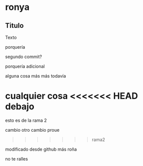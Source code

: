 # ronya

## Titulo 
Texto

porquería

segundo commit?

porquería adicional

alguna cosa más
más todavía


cualquier cosa 
<<<<<<< HEAD
debajo
=======

esto es de la rama 2

cambio
otro cambio 
proue
>>>>>>> rama2


 modificado desde github
más roña

no te ralles
